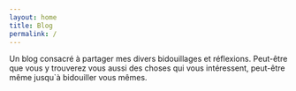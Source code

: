 ```yaml
---
layout: home
title: Blog
permalink: /
---
```


Un blog consacré à partager mes divers bidouillages et réflexions. Peut-être que vous y trouverez vous aussi des choses qui vous intéressent, peut-être même jusqu`à bidouiller vous mêmes.
